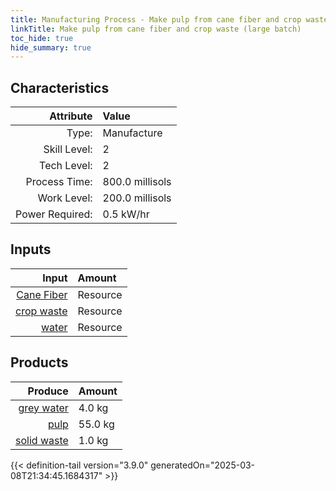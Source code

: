 ```yaml
---
title: Manufacturing Process - Make pulp from cane fiber and crop waste (large batch)
linkTitle: Make pulp from cane fiber and crop waste (large batch)
toc_hide: true
hide_summary: true
---
```

<!-- This is generated by the MarsSim HelpGenertor, do not edit. -->


## Characteristics

| Attribute      | Value |
|--------:|:------|
|Type:|Manufacture|
|Skill Level:|2|
|Tech Level:|2|
|Process Time:|800.0 millisols|
|Work Level:|200.0 millisols|
|Power Required:|0.5 kW/hr|

## Inputs

| Input      | Amount |
|--------:|:------|
|[Cane Fiber](/docs/definitions/resource/cane-fiber)|Resource|25.0 kg|
|[crop waste](/docs/definitions/resource/crop-waste)|Resource|25.0 kg|
|[water](/docs/definitions/resource/water)|Resource|10.0 kg|

## Products


| Produce      | Amount |
|--------:|:------|
|[grey water](/docs/definitions/resource/grey-water)|4.0 kg|
|[pulp](/docs/definitions/resource/pulp)|55.0 kg|
|[solid waste](/docs/definitions/resource/solid-waste)|1.0 kg|



{{< definition-tail version="3.9.0" generatedOn="2025-03-08T21:34:45.1684317" >}}




